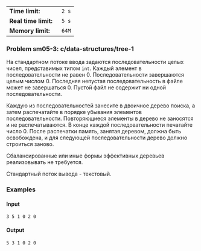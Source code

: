 |                       |        |
|-----------------------|--------|
| **Time limit:**       | ` 2 s` |
|  **Real time limit:** | ` 5 s` |
|  **Memory limit:**    | ` 64M` |


### Problem sm05-3: c/data-structures/tree-1

На стандартном потоке ввода задаются последовательности целых
чисел, представимых типом `int`. Каждый элемент в
последовательности не равен 0. Последовательности завершаются
целым числом 0. Последняя непустая последовательность в файле
может не завершаться 0. Пустой файл не содержит ни одной
последовательности.

Каждую из последовательностей занесите в двоичное дерево поиска,
а затем распечатайте в порядке убывания элементов
последовательности. Повторяющиеся элементы в дерево не заносятся
и не распечатываются. В конце каждой последовательности печатайте
число 0. После распечатки память, занятая деревом, должна быть
освобождена, и для следующей последовательности дерево должно
строиться заново.

Сбалансированные или иные формы эффективных деревьев
реализовывать не требуется.

Стандартный поток вывода - текстовый.

### Examples

#### Input

    
    
    3 5 1 0 2 0

#### Output

    
    
    5 3 1 0 2 0

